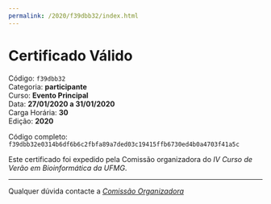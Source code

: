 ```yaml
---
permalink: /2020/f39dbb32/index.html
---
```


# Certificado Válido

Código: `f39dbb32`<br>
Categoria: **participante**<br>
Curso: **Evento Principal**<br>
Data: **27/01/2020 a 31/01/2020**<br>
Carga Horária: **30**<br>
Edição: **2020**<br>


Código completo: `f39dbb32e0314b6df6b6c2fbfa89a7ded03c19415ffb6730ed4b0a4703f41a5c`


Este certificado foi expedido pela Comissão organizadora do *IV Curso de Verão em Bioinformática da UFMG*.

----

Qualquer dúvida contacte a [_Comissão Organizadora_](<mailto:cursobioinfoufmg@gmail.com$subject=[Certificados]>)

